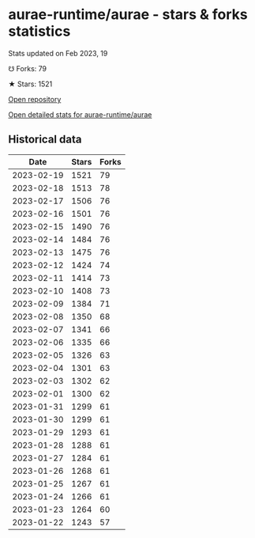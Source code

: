 # aurae-runtime/aurae - stars & forks statistics

Stats updated on Feb 2023, 19

☋ Forks: 79

★ Stars: 1521

[Open repository](https://github.com/aurae-runtime/aurae)

[Open detailed stats for aurae-runtime/aurae](https://reviewgithub.com/rep/aurae-runtime/aurae)

## Historical data
| Date | Stars | Forks |
|------|-------|-------|
| 2023-02-19 | 1521 | 79 | 
| 2023-02-18 | 1513 | 78 | 
| 2023-02-17 | 1506 | 76 | 
| 2023-02-16 | 1501 | 76 | 
| 2023-02-15 | 1490 | 76 | 
| 2023-02-14 | 1484 | 76 | 
| 2023-02-13 | 1475 | 76 | 
| 2023-02-12 | 1424 | 74 | 
| 2023-02-11 | 1414 | 73 | 
| 2023-02-10 | 1408 | 73 | 
| 2023-02-09 | 1384 | 71 | 
| 2023-02-08 | 1350 | 68 | 
| 2023-02-07 | 1341 | 66 | 
| 2023-02-06 | 1335 | 66 | 
| 2023-02-05 | 1326 | 63 | 
| 2023-02-04 | 1301 | 63 | 
| 2023-02-03 | 1302 | 62 | 
| 2023-02-01 | 1300 | 62 | 
| 2023-01-31 | 1299 | 61 | 
| 2023-01-30 | 1299 | 61 | 
| 2023-01-29 | 1293 | 61 | 
| 2023-01-28 | 1288 | 61 | 
| 2023-01-27 | 1284 | 61 | 
| 2023-01-26 | 1268 | 61 | 
| 2023-01-25 | 1267 | 61 | 
| 2023-01-24 | 1266 | 61 | 
| 2023-01-23 | 1264 | 60 | 
| 2023-01-22 | 1243 | 57 | 

